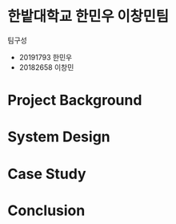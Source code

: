 # 한밭대학교 한민우 이창민팀
팀구성
+ 20191793 한민우
+ 20182658 이창민
# Project Background

# System Design

# Case Study

# Conclusion
